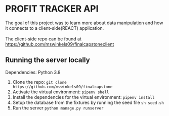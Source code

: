 # PROFIT TRACKER API
The goal of this project was to learn more about data manipulation and how it connects to a client-side(REACT) application.<br>
<br>
The client-side repo can be found at https://github.com/mswinkels09/finalcapstoneclient

## Running the server locally
Dependencies:
Python 3.8

1. Clone the repo: `git clone https://github.com/mswinkels09/finalcapstone`
1. Activate the virtual environment: `pipenv shell`
1. Install the dependencies for the virtual environment: `pipenv install`
1. Setup the database from the fixtures by running the seed file `sh seed.sh`
1. Run the server `python manage.py runserver`
